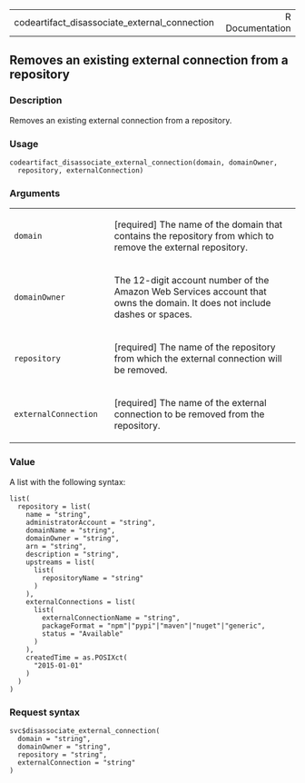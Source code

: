 <table style="width: 100%;">
<tbody>
<tr class="odd">
<td>codeartifact_disassociate_external_connection</td>
<td style="text-align: right;">R Documentation</td>
</tr>
</tbody>
</table>

## Removes an existing external connection from a repository

### Description

Removes an existing external connection from a repository.

### Usage

    codeartifact_disassociate_external_connection(domain, domainOwner,
      repository, externalConnection)

### Arguments

<table>
<colgroup>
<col style="width: 35%" />
<col style="width: 65%" />
</colgroup>
<tbody>
<tr class="odd">
<td><code
id="codeartifact_disassociate_external_connection_:_domain">domain</code></td>
<td><p>[required] The name of the domain that contains the repository
from which to remove the external repository.</p></td>
</tr>
<tr class="even">
<td><code
id="codeartifact_disassociate_external_connection_:_domainOwner">domainOwner</code></td>
<td><p>The 12-digit account number of the Amazon Web Services account
that owns the domain. It does not include dashes or spaces.</p></td>
</tr>
<tr class="odd">
<td><code
id="codeartifact_disassociate_external_connection_:_repository">repository</code></td>
<td><p>[required] The name of the repository from which the external
connection will be removed.</p></td>
</tr>
<tr class="even">
<td><code
id="codeartifact_disassociate_external_connection_:_externalConnection">externalConnection</code></td>
<td><p>[required] The name of the external connection to be removed from
the repository.</p></td>
</tr>
</tbody>
</table>

### Value

A list with the following syntax:

    list(
      repository = list(
        name = "string",
        administratorAccount = "string",
        domainName = "string",
        domainOwner = "string",
        arn = "string",
        description = "string",
        upstreams = list(
          list(
            repositoryName = "string"
          )
        ),
        externalConnections = list(
          list(
            externalConnectionName = "string",
            packageFormat = "npm"|"pypi"|"maven"|"nuget"|"generic",
            status = "Available"
          )
        ),
        createdTime = as.POSIXct(
          "2015-01-01"
        )
      )
    )

### Request syntax

    svc$disassociate_external_connection(
      domain = "string",
      domainOwner = "string",
      repository = "string",
      externalConnection = "string"
    )
